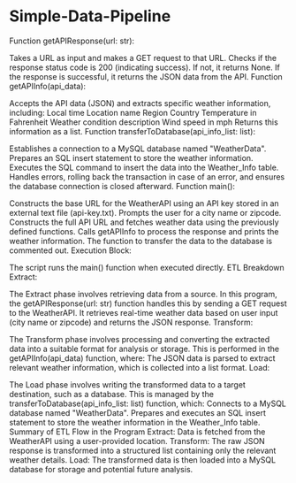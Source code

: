 # Simple-Data-Pipeline
Function getAPIResponse(url: str):

Takes a URL as input and makes a GET request to that URL.
Checks if the response status code is 200 (indicating success). If not, it returns None.
If the response is successful, it returns the JSON data from the API.
Function getAPIInfo(api_data):

Accepts the API data (JSON) and extracts specific weather information, including:
Local time
Location name
Region
Country
Temperature in Fahrenheit
Weather condition description
Wind speed in mph
Returns this information as a list.
Function transferToDatabase(api_info_list: list):

Establishes a connection to a MySQL database named "WeatherData".
Prepares an SQL insert statement to store the weather information.
Executes the SQL command to insert the data into the Weather_Info table.
Handles errors, rolling back the transaction in case of an error, and ensures the database connection is closed afterward.
Function main():

Constructs the base URL for the WeatherAPI using an API key stored in an external text file (api-key.txt).
Prompts the user for a city name or zipcode.
Constructs the full API URL and fetches weather data using the previously defined functions.
Calls getAPIInfo to process the response and prints the weather information.
The function to transfer the data to the database is commented out.
Execution Block:

The script runs the main() function when executed directly.
ETL Breakdown
Extract:

The Extract phase involves retrieving data from a source. In this program, the getAPIResponse(url: str) function handles this by sending a GET request to the WeatherAPI. It retrieves real-time weather data based on user input (city name or zipcode) and returns the JSON response.
Transform:

The Transform phase involves processing and converting the extracted data into a suitable format for analysis or storage. This is performed in the getAPIInfo(api_data) function, where:
The JSON data is parsed to extract relevant weather information, which is collected into a list format.
Load:

The Load phase involves writing the transformed data to a target destination, such as a database. This is managed by the transferToDatabase(api_info_list: list) function, which:
Connects to a MySQL database named "WeatherData".
Prepares and executes an SQL insert statement to store the weather information in the Weather_Info table.
Summary of ETL Flow in the Program
Extract: Data is fetched from the WeatherAPI using a user-provided location.
Transform: The raw JSON response is transformed into a structured list containing only the relevant weather details.
Load: The transformed data is then loaded into a MySQL database for storage and potential future analysis.
